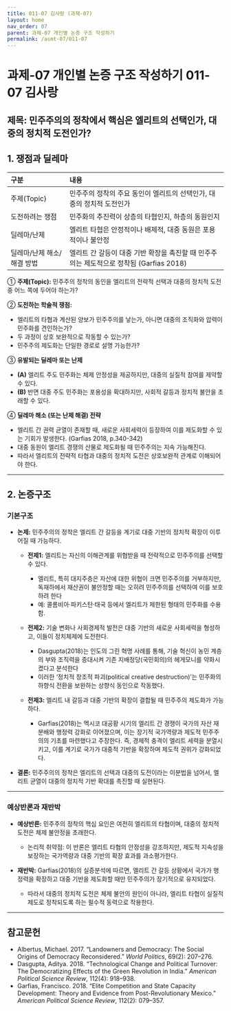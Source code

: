 ```yaml
---
title: 011-07 김사랑 (과제-07)
layout: home
nav_order: 07
parent: 과제-07 개인별 논증 구조 작성하기
permalink: /asmt-07/011-07
---
```


# 과제-07 개인별 논증 구조 작성하기 011-07 김사랑

## 제목: 민주주의의 정착에서 핵심은 엘리트의 선택인가, 대중의 정치적 도전인가?  

## 1. 쟁점과 딜레마

| 구분 | 내용 |
|:---|:---|
| 주제(Topic) | 민주주의 정착의 주요 동인이 엘리트의 선택인가, 대중의 정치적 도전인가 |
| 도전하려는 쟁점 | 민주화의 추진력이 상층의 타협인지, 하층의 동원인지 |
| 딜레마/난제 | 엘리트 타협은 안정적이나 배제적, 대중 동원은 포용적이나 불안정 |
| 딜레마/난제 해소/해결 방법 | 엘리트 간 갈등이 대중 기반 확장을 촉진할 때 민주주의는 제도적으로 정착됨 (Garfias 2018) |

① **주제(Topic):** 민주주의 정착의 동인을 엘리트의 전략적 선택과 대중의 정치적 도전 중 어느 쪽에 두어야 하는가?  

② **도전하는 학술적 쟁점:**  
- 엘리트의 타협과 계산된 양보가 민주주의를 낳는가, 아니면 대중의 조직화와 압력이 민주화를 견인하는가?  
- 두 과정이 상호 보완적으로 작동할 수 있는가?  
- 민주주의 제도화는 단일한 경로로 설명 가능한가?  

③ **유발되는 딜레마 또는 난제**  
- **(A)** 엘리트 주도 민주화는 체제 안정성을 제공하지만, 대중의 실질적 참여를 제약할 수 있다.  
- **(B)** 반면 대중 주도 민주화는 포용성을 확대하지만, 사회적 갈등과 정치적 불안을 초래할 수 있다.  

④ **딜레마 해소 (또는 난제 해결) 전략**  
- 엘리트 간 권력 균열이 존재할 때, 새로운 사회세력이 등장하여 이를 제도화할 수 있는 기회가 발생한다. (Garfias 2018, p.340-342)  
- 대중 동원이 엘리트 경쟁의 산물로 제도화될 때 민주주의는 지속 가능해진다.  
- 따라서 엘리트의 전략적 타협과 대중의 정치적 도전은 상호보완적 관계로 이해되어야 한다.  

---

## 2. 논증구조

### 기본구조

- **논제:** 민주주의의 정착은 엘리트 간 갈등을 계기로 대중 기반의 정치적 확장이 이루어질 때 가능하다.  

  - **전제1:** 엘리트는 자신의 이해관계를 위협받을 때 전략적으로 민주주의를 선택할 수 있다.  
    - 엘리트, 특히 대지주층은 자산에 대한 위협이 크면 민주주의를 거부하지만, 독재하에서 재산권이 불안정할 때는 오히려 민주주의를 선택하여 이를 보호하려 한다
    - 예: 콜롬비아·파키스탄·태국 등에서 엘리트가 제한된 형태의 민주화를 수용함.  

  - **전제2:** 기술 변화나 사회경제적 발전은 대중 기반의 새로운 사회세력을 형성하고, 이들이 정치체제에 도전한다.  
    - Dasgupta(2018)는 인도의 그린 혁명 사례를 통해, 기술 혁신이 농민 계층의 부와 조직력을 증대시켜 기존 지배정당(국민회의)의 헤게모니를 약화시켰다고 분석한다
    - 이러한 ‘정치적 창조적 파괴(political creative destruction)’는 민주화의 하향식 전환을 보완하는 상향식 동인으로 작동했다.  

  - **전제3:** 엘리트 내 갈등과 대중 기반의 확장이 결합될 때 민주주의 제도화가 가능하다.  
    - Garfias(2018)는 멕시코 대공황 시기의 엘리트 간 경쟁이 국가의 자산 재분배와 행정력 강화로 이어졌으며, 이는 장기적 국가역량과 제도적 민주주의의 기초를 마련했다고 주장한다. 즉, 경제적 충격이 엘리트 세력을 분열시키고, 이를 계기로 국가가 대중적 기반을 확장하며 제도적 권위가 강화되었다.  

- **결론:** 민주주의의 정착은 엘리트의 선택과 대중의 도전이라는 이분법을 넘어서, 엘리트 균열이 대중의 정치적 기반 확대를 촉진할 때 실현된다.  

---

### 예상반론과 재반박

- **예상반론:** 민주주의 정착의 핵심 요인은 여전히 엘리트의 타협이며, 대중의 정치적 도전은 체제 불안정을 초래한다.  
  - 논리적 취약점: 이 반론은 엘리트 타협의 안정성을 강조하지만, 제도적 지속성을 보장하는 국가역량과 대중 기반의 확장 효과를 과소평가한다.  

- **재반박:** Garfias(2018)의 실증분석에 따르면, 엘리트 간 갈등 상황에서 국가가 행정력을 확장하고 대중 기반을 제도화할 때만 민주주의가 장기적으로 유지되었다.
  - 따라서 대중의 정치적 도전은 체제 불안의 원인이 아니라, 엘리트 타협이 실질적 제도로 정착되도록 하는 필수적 동력으로 작용한다.  

---

## 참고문헌

- Albertus, Michael. 2017. “Landowners and Democracy: The Social Origins of Democracy Reconsidered.” *World Politics*, 69(2): 207–276.  
- Dasgupta, Aditya. 2018. “Technological Change and Political Turnover: The Democratizing Effects of the Green Revolution in India.” *American Political Science Review*, 112(4): 918–938.  
- Garfias, Francisco. 2018. “Elite Competition and State Capacity Development: Theory and Evidence from Post-Revolutionary Mexico.” *American Political Science Review*, 112(2): 079–357.  
